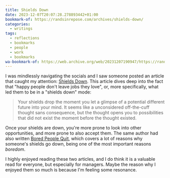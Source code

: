 ```yaml
---
title: Shields Down
date: 2023-12-07T20:07:28.278893442+01:00
bookmark-of: https://randsinrepose.com/archives/shields-down/
categories:
  - writings
tags:
  - reflections
  - bookmarks
  - people
  - work
  - bookmarks
wa-bookmark-of: https://web.archive.org/web/20231207190947/https://randsinrepose.com/archives/shields-down/
---
```


I was mindlessly navigating the socials and I saw someone posted an article that caught my attention: [Shields Down](https://randsinrepose.com/archives/shields-down/). This article dives deep into the fact that "happy people don't leave jobs they love", or, more specifically, what led them to be in a "shields down" mode:

> Your shields drop the moment you let a glimpse of a potential different future into your mind. It seems like a unconsidered off-the-cuff thought sans consequence, but the thought opens you to possibilities that did not exist the moment before the thought existed.

Once your shields are down, you're more prone to look into other opportunities, and more prone to also accept them. The same author had also written [Bored People Quit](https://randsinrepose.com/archives/bored-people-quit/), which covers a lot of reasons why someone's shields go down, being one of the most important reasons *boredom*.

I highly enjoyed reading these two articles, and I do think it is a valuable read for everyone, but especially for managers. Maybe the reason why I enjoyed them so much is because I'm feeling some resonance.
